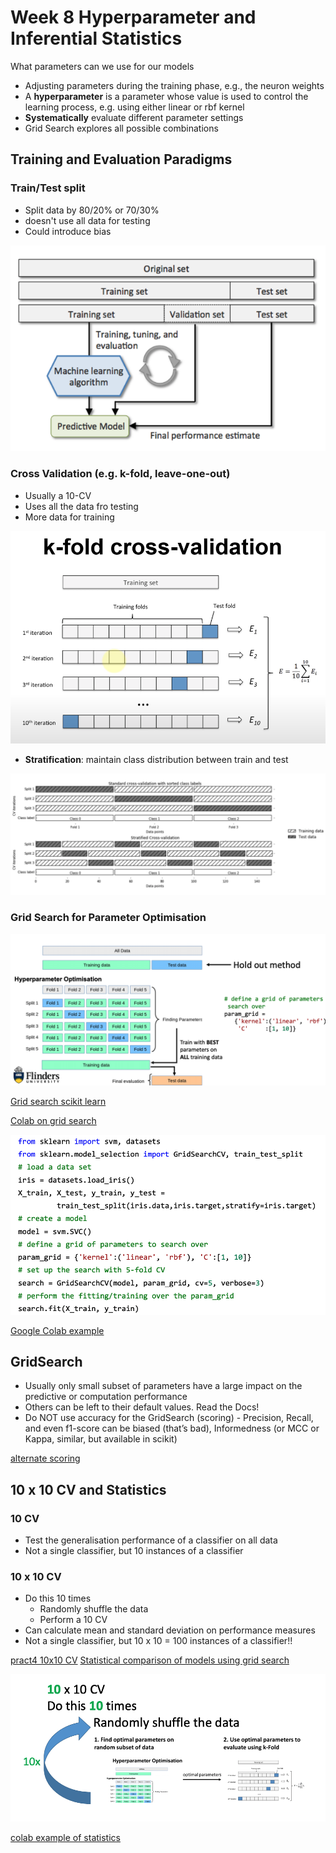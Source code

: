 # Week 8 Hyperparameter and Inferential Statistics

What parameters can we use for our models

- Adjusting parameters during the training phase, e.g., the neuron weights
- A **hyperparameter** is a parameter whose value is used to control the learning process, e.g. using either linear or rbf kernel
- **Systematically** evaluate different parameter settings
- Grid Search explores all possible combinations

## Training and Evaluation Paradigms

### Train/Test split

- Split data by 80/20% or 70/30%
- doesn't use all data for testing
- Could introduce bias

![train-test-split](images/train-test-split.png)

### Cross Validation (e.g. k-fold, leave-one-out)

- Usually a 10-CV
- Uses all the data fro testing
- More data for training

![k-fold-cross-validation](images/k-fold-cross-validation.png)

- **Stratification**: maintain class distribution between train and test
  
![k-fold-cross-validation-stratification](images/k-fold-cross-validation-stratification.png)

### Grid Search for Parameter Optimisation

![grid-search](images/grid-search.png)

[Grid search scikit learn](https://scikit-learn.org/stable/modules/grid_search.html)

[Colab on grid search](https://colab.research.google.com/drive/1IiSgOAQ1qyUKpkEHRuHqPNtyEupbRg6J?usp=sharing)

![code for hyperparameter](images/code.png)

[Google Colab example](https://colab.research.google.com/drive/16vyQCvOohnMeiugWDAhlB4jprvAcAr9K?usp=sharing)

## GridSearch

- Usually only small subset of parameters have a large impact on the predictive or computation performance 
- Others can be left to their default values. Read the Docs!
- Do NOT use accuracy for the GridSearch (scoring) - Precision, Recall, and even f1-score can be biased (that’s bad), Informedness (or MCC or Kappa, similar, but available in scikit)

[alternate scoring](https://colab.research.google.com/drive/1Sr5meBqa5ziRqDJcyGsXvQ_EhwgTPSuG?usp=sharing)

## 10 x 10 CV and Statistics

### 10 CV

- Test the generalisation performance of a classifier on all data
- Not a single classifier, but 10 instances of a classifier

### 10 x 10 CV

- Do this 10 times
  - Randomly shuffle the data
  - Perform a 10 CV
- Can calculate mean and standard deviation on performance measures
- Not a single classifier, but 10 x 10 = 100 instances of a classifier!!

[pract4 10x10 CV](https://colab.research.google.com/drive/1nZobuO7rMfZUv7sEKfMGBqKOAcREo1X0?usp=sharing)
[Statistical comparison of models using grid search](https://scikit-learn.org/stable/auto_examples/model_selection/plot_grid_search_stats.html)

![10-cv](images/10-cv.png)

[colab example of statistics](https://colab.research.google.com/drive/1t4LMyy_8R9O7fgKleSY7GWn3v7Wlm9Ih?usp=sharing)
